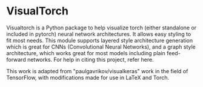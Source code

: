 # VisualTorch
Visualtorch is a Python package to help visualize torch (either standalone or included in pytorch) neural network architectures. It allows easy styling to fit most needs. This module supports layered style architecture generation which is great for CNNs (Convolutional Neural Networks), and a graph style architecture, which works great for most models including plain feed-forward networks. For help in citing this project, refer here.

This work is adapted from "paulgavrikov/visualkeras" work in the field of TensorFlow, with modifications made for use in LaTeX and Torch.

